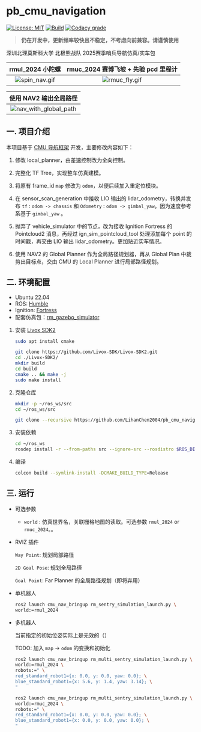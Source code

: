 # pb_cmu_navigation

[![License: MIT](https://img.shields.io/badge/License-MIT-blue.svg)](https://opensource.org/licenses/MIT)
[![Build](https://github.com/LihanChen2004/pb_cmu_navigation/actions/workflows/ci.yml/badge.svg?branch=humble)](https://github.com/LihanChen2004/pb_cmu_navigation/actions/workflows/ci.yml)
[![Codacy grade](https://img.shields.io/codacy/grade/1a5495d4fddf48e4baede6e2351d7d7d)](https://app.codacy.com/gh/LihanChen2004/pb_cmu_navigation/dashboard?utm_source=gh&utm_medium=referral&utm_content=&utm_campaign=Badge_grade)

> **仍在开发中，更新频率较快且不稳定，不考虑向前兼容。请谨慎使用**

深圳北理莫斯科大学 北极熊战队 2025赛季哨兵导航仿真/实车包

| rmul_2024 小陀螺 | rmuc_2024 赛博飞坡 + 先验 pcd 里程计 |
|:-----------------:|:--------------:|
|![spin_nav.gif](https://raw.githubusercontent.com/LihanChen2004/picx-images-hosting/master/spin_nav.1ove3nw63o.gif)|![rmuc_fly.gif](https://raw.githubusercontent.com/LihanChen2004/picx-images-hosting/master/rmuc_fly_image.1aoyoashvj.gif)|

| 使用 NAV2 输出全局路径 |
|:-------------:|
|![nav_with_global_path](https://raw.githubusercontent.com/LihanChen2004/picx-images-hosting/master/nav_with_global_path.6ik9ck07h1.gif)|

## 一. 项目介绍

本项目基于 [CMU 导航框架](https://github.com/HongbiaoZ/autonomous_exploration_development_environment/tree/humble) 开发，主要修改内容如下：

1. 修改 local_planner，由差速控制改为全向控制。

2. 完整化 TF Tree，实现整车仿真建模。

3. 将原有 frame_id `map` 修改为 `odom`，以便后续加入重定位模块。

4. 在 sensor_scan_generation 中接收 LIO 输出的 lidar_odometry，转换并发布 `tf` : `odom -> chassis` 和 `Odometry` : `odom -> gimbal_yaw`。因为速度参考系基于 `gimbal_yaw` 。

5. 抛弃了 vehicle_simulator 中的节点，改为接收 Ignition Fortress 的 Pointcloud2 消息，再经过 ign_sim_pointcloud_tool 处理添加每个 point 的时间戳，再交由 LIO 输出 lidar_odometry。更加贴近实车情况。

6. 使用 NAV2 的 Global Planner 作为全局路径规划器，再从 Global Plan 中裁剪出目标点，交由 CMU 的 Local Planner 进行局部路径规划。

## 二. 环境配置

- Ubuntu 22.04
- ROS: [Humble](https://docs.ros.org/en/humble/Installation/Ubuntu-Install-Debs.html)
- Ignition: [Fortress](https://gazebosim.org/docs/fortress/install_ubuntu/)
- 配套仿真包：[rm_gazebo_simulator](https://github.com/LihanChen2004/rmul24_gazebo_simulator)

1. 安装 [Livox SDK2](https://github.com/Livox-SDK/Livox-SDK2)

    ```sh
    sudo apt install cmake
    ```

    ```sh
    git clone https://github.com/Livox-SDK/Livox-SDK2.git
    cd ./Livox-SDK2/
    mkdir build
    cd build
    cmake .. && make -j
    sudo make install
    ```

2. 克隆仓库

    ```zsh
    mkdir -p ~/ros_ws/src
    cd ~/ros_ws/src
    ```

    ```zsh
    git clone --recursive https://github.com/LihanChen2004/pb_cmu_navigation.git
    ```

3. 安装依赖

    ```zsh
    cd ~/ros_ws
    rosdep install -r --from-paths src --ignore-src --rosdistro $ROS_DISTRO -y
    ```

4. 编译

    ```zsh
    colcon build --symlink-install -DCMAKE_BUILD_TYPE=Release
    ```

## 三. 运行

- 可选参数

  - `world` : 仿真世界名，关联栅格地图的读取。可选参数 `rmul_2024` or `rmuc_2024`。。

- RVIZ 插件

  `Way Point`: 规划局部路径

  `2D Goal Pose`: 规划全局路径

  `Goal Point`: Far Planner 的全局路径规划（即将弃用）

- 单机器人

    ```zsh
    ros2 launch cmu_nav_bringup rm_sentry_simulation_launch.py \
    world:=rmul_2024
    ```

- 多机器人

    当前指定的初始位姿实际上是无效的（）

    TODO: 加入 `map` -> `odom` 的变换和初始化

    ```zsh
    ros2 launch cmu_nav_bringup rm_multi_sentry_simulation_launch.py \
    world:=rmul_2024 \
    robots:=" \
    red_standard_robot1={x: 0.0, y: 0.0, yaw: 0.0}; \
    blue_standard_robot1={x: 5.6, y: 1.4, yaw: 3.14}; \
    "
    ```

    ```zsh
    ros2 launch cmu_nav_bringup rm_multi_sentry_simulation_launch.py \
    world:=rmuc_2024 \
    robots:=" \
    red_standard_robot1={x: 0.0, y: 0.0, yaw: 0.0}; \
    blue_standard_robot1={x: 0.0, y: 0.0, yaw: 0.0}; \
    "
    ```
